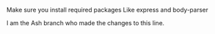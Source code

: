 Make sure you install required packages Like express and body-parser


I am the Ash branch who made the changes to this line.

